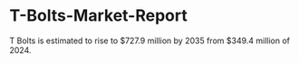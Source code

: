 # T-Bolts-Market-Report
T Bolts is estimated to rise to $727.9 million by 2035 from $349.4 million of 2024. 
